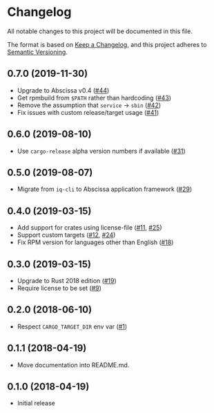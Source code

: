 # Changelog
All notable changes to this project will be documented in this file.

The format is based on [Keep a Changelog](https://keepachangelog.com/en/1.0.0/),
and this project adheres to [Semantic Versioning](https://semver.org/spec/v2.0.0.html).

## 0.7.0 (2019-11-30)

- Upgrade to Abscissa v0.4 ([#44])
- Get rpmbuild from `$PATH` rather than hardcoding ([#43])
- Remove the assumption that `service` -> `sbin` ([#42])
- Fix issues with custom release/target usage ([#41])

[#44]: https://github.com/RustRPM/cargo-rpm/pull/44
[#43]: https://github.com/RustRPM/cargo-rpm/pull/43
[#42]: https://github.com/RustRPM/cargo-rpm/pull/42
[#41]: https://github.com/RustRPM/cargo-rpm/pull/41

## 0.6.0 (2019-08-10)

- Use `cargo-release` alpha version numbers if available ([#31])

[#31]: https://github.com/RustRPM/cargo-rpm/pull/29

## 0.5.0 (2019-08-07)

- Migrate from `iq-cli` to Abscissa application framework ([#29])

[#29]: https://github.com/RustRPM/cargo-rpm/pull/29

## 0.4.0 (2019-03-15)

- Add support for crates using license-file ([#11], [#25])
- Support custom targets ([#12], [#24])
- Fix RPM version for languages other than English ([#18])

[#25]: https://github.com/RustRPM/cargo-rpm/pull/25
[#24]: https://github.com/RustRPM/cargo-rpm/pull/24
[#18]: https://github.com/RustRPM/cargo-rpm/pull/18
[#12]: https://github.com/RustRPM/cargo-rpm/pull/12
[#11]: https://github.com/RustRPM/cargo-rpm/pull/11

## 0.3.0 (2019-03-15)

- Upgrade to Rust 2018 edition ([#19])
- Require license to be set ([#9])

[#19]: https://github.com/RustRPM/cargo-rpm/pull/19
[#9]: https://github.com/RustRPM/cargo-rpm/pull/9

## 0.2.0 (2018-06-10)

- Respect `CARGO_TARGET_DIR` env var ([#1])

[#1]: https://github.com/RustRPM/cargo-rpm/pull/1

## 0.1.1 (2018-04-19)

- Move documentation into README.md.

## 0.1.0 (2018-04-19)

- Initial release
